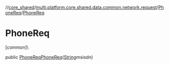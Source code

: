 //[core_shared](../../../index.md)/[multi.platform.core.shared.data.common.network.request](../index.md)/[PhoneReq](index.md)/[PhoneReq](-phone-req.md)

# PhoneReq

[common]\

public [PhoneReq](index.md)[PhoneReq](-phone-req.md)([String](https://docs.oracle.com/javase/8/docs/api/java/lang/String.html)msisdn)

